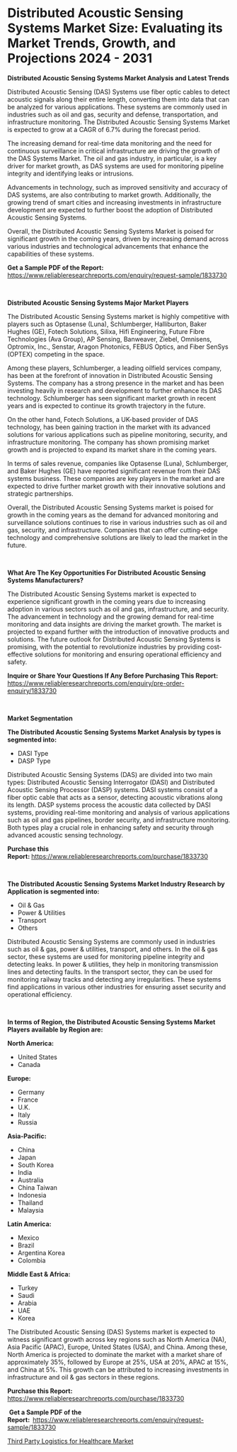 <p><h1>Distributed Acoustic Sensing Systems Market Size: Evaluating its Market Trends, Growth, and Projections 2024 - 2031</h1></p><p><strong>Distributed Acoustic Sensing Systems Market Analysis and Latest Trends</strong></p>
<p><p>Distributed Acoustic Sensing (DAS) Systems use fiber optic cables to detect acoustic signals along their entire length, converting them into data that can be analyzed for various applications. These systems are commonly used in industries such as oil and gas, security and defense, transportation, and infrastructure monitoring. The Distributed Acoustic Sensing Systems Market is expected to grow at a CAGR of 6.7% during the forecast period.</p><p>The increasing demand for real-time data monitoring and the need for continuous surveillance in critical infrastructure are driving the growth of the DAS Systems Market. The oil and gas industry, in particular, is a key driver for market growth, as DAS systems are used for monitoring pipeline integrity and identifying leaks or intrusions.</p><p>Advancements in technology, such as improved sensitivity and accuracy of DAS systems, are also contributing to market growth. Additionally, the growing trend of smart cities and increasing investments in infrastructure development are expected to further boost the adoption of Distributed Acoustic Sensing Systems.</p><p>Overall, the Distributed Acoustic Sensing Systems Market is poised for significant growth in the coming years, driven by increasing demand across various industries and technological advancements that enhance the capabilities of these systems.</p></p>
<p><strong>Get a Sample PDF of the Report:&nbsp;</strong> <a href="https://www.reliableresearchreports.com/enquiry/request-sample/1833730">https://www.reliableresearchreports.com/enquiry/request-sample/1833730</a></p>
<p>&nbsp;</p>
<p><strong>Distributed Acoustic Sensing Systems Major Market Players</strong></p>
<p><p>The Distributed Acoustic Sensing Systems market is highly competitive with players such as Optasense (Luna), Schlumberger, Halliburton, Baker Hughes (GE), Fotech Solutions, Silixa, Hifi Engineering, Future Fibre Technologies (Ava Group), AP Sensing, Banweaver, Ziebel, Omnisens, Optromix, Inc., Senstar, Aragon Photonics, FEBUS Optics, and Fiber SenSys (OPTEX) competing in the space.</p><p>Among these players, Schlumberger, a leading oilfield services company, has been at the forefront of innovation in Distributed Acoustic Sensing Systems. The company has a strong presence in the market and has been investing heavily in research and development to further enhance its DAS technology. Schlumberger has seen significant market growth in recent years and is expected to continue its growth trajectory in the future.</p><p>On the other hand, Fotech Solutions, a UK-based provider of DAS technology, has been gaining traction in the market with its advanced solutions for various applications such as pipeline monitoring, security, and infrastructure monitoring. The company has shown promising market growth and is projected to expand its market share in the coming years.</p><p>In terms of sales revenue, companies like Optasense (Luna), Schlumberger, and Baker Hughes (GE) have reported significant revenue from their DAS systems business. These companies are key players in the market and are expected to drive further market growth with their innovative solutions and strategic partnerships.</p><p>Overall, the Distributed Acoustic Sensing Systems market is poised for growth in the coming years as the demand for advanced monitoring and surveillance solutions continues to rise in various industries such as oil and gas, security, and infrastructure. Companies that can offer cutting-edge technology and comprehensive solutions are likely to lead the market in the future.</p></p>
<p>&nbsp;</p>
<p><strong>What Are The Key Opportunities For Distributed Acoustic Sensing Systems Manufacturers?</strong></p>
<p><p>The Distributed Acoustic Sensing Systems market is expected to experience significant growth in the coming years due to increasing adoption in various sectors such as oil and gas, infrastructure, and security. The advancement in technology and the growing demand for real-time monitoring and data insights are driving the market growth. The market is projected to expand further with the introduction of innovative products and solutions. The future outlook for Distributed Acoustic Sensing Systems is promising, with the potential to revolutionize industries by providing cost-effective solutions for monitoring and ensuring operational efficiency and safety.</p></p>
<p><strong>Inquire or Share Your Questions If Any Before Purchasing This Report:</strong> <a href="https://www.reliableresearchreports.com/enquiry/pre-order-enquiry/1833730">https://www.reliableresearchreports.com/enquiry/pre-order-enquiry/1833730</a></p>
<p>&nbsp;</p>
<p><strong>Market Segmentation</strong></p>
<p><strong>The Distributed Acoustic Sensing Systems Market Analysis by types is segmented into:</strong></p>
<p><ul><li>DASI Type</li><li>DASP Type</li></ul></p>
<p><p>Distributed Acoustic Sensing Systems (DAS) are divided into two main types: Distributed Acoustic Sensing Interrogator (DASI) and Distributed Acoustic Sensing Processor (DASP) systems. DASI systems consist of a fiber optic cable that acts as a sensor, detecting acoustic vibrations along its length. DASP systems process the acoustic data collected by DASI systems, providing real-time monitoring and analysis of various applications such as oil and gas pipelines, border security, and infrastructure monitoring. Both types play a crucial role in enhancing safety and security through advanced acoustic sensing technology.</p></p>
<p><strong>Purchase this Report:&nbsp;</strong><a href="https://www.reliableresearchreports.com/purchase/1833730">https://www.reliableresearchreports.com/purchase/1833730</a></p>
<p>&nbsp;</p>
<p><strong>The Distributed Acoustic Sensing Systems Market Industry Research by Application is segmented into:</strong></p>
<p><ul><li>Oil & Gas</li><li>Power & Utilities</li><li>Transport</li><li>Others</li></ul></p>
<p><p>Distributed Acoustic Sensing Systems are commonly used in industries such as oil & gas, power & utilities, transport, and others. In the oil & gas sector, these systems are used for monitoring pipeline integrity and detecting leaks. In power & utilities, they help in monitoring transmission lines and detecting faults. In the transport sector, they can be used for monitoring railway tracks and detecting any irregularities. These systems find applications in various other industries for ensuring asset security and operational efficiency.</p></p>
<p>&nbsp;</p>
<p><strong>In terms of Region, the Distributed Acoustic Sensing Systems Market Players available by Region are:</strong></p>
<p>
    <p> <strong> North America: </strong>
        <ul>
            <li>United States</li>
            <li>Canada</li>
        </ul>
        </p> 
    <p> <strong> Europe: </strong>
        <ul>
            <li>Germany</li>
            <li>France</li>
            <li>U.K.</li>
            <li>Italy</li>
            <li>Russia</li>
        </ul>
        </p> 
    <p> <strong> Asia-Pacific: </strong>
        <ul>
            <li>China</li>
            <li>Japan</li>
            <li>South Korea</li>
            <li>India</li>
            <li>Australia</li>
            <li>China Taiwan</li>
            <li>Indonesia</li>
            <li>Thailand</li>
            <li>Malaysia</li>
        </ul>
        </p> 
    <p> <strong> Latin America: </strong>
        <ul>
            <li>Mexico</li>
            <li>Brazil</li>
            <li>Argentina Korea</li>
            <li>Colombia</li>
        </ul>
        </p> 
    <p> <strong> Middle East & Africa: </strong>
        <ul>
            <li>Turkey</li>
            <li>Saudi</li>
            <li>Arabia</li>
            <li>UAE</li>
            <li>Korea</li>
        </ul>
    </p>
    </p>
<p><p>The Distributed Acoustic Sensing (DAS) Systems market is expected to witness significant growth across key regions such as North America (NA), Asia Pacific (APAC), Europe, United States (USA), and China. Among these, North America is projected to dominate the market with a market share of approximately 35%, followed by Europe at 25%, USA at 20%, APAC at 15%, and China at 5%. This growth can be attributed to increasing investments in infrastructure and oil & gas sectors in these regions.</p></p>
<p><strong>Purchase this Report: </strong><a href="https://www.reliableresearchreports.com/purchase/1833730">https://www.reliableresearchreports.com/purchase/1833730</a></p>
<p>&nbsp;<strong>Get a Sample PDF of the Report:&nbsp;&nbsp;</strong><a href="https://www.reliableresearchreports.com/enquiry/request-sample/1833730">https://www.reliableresearchreports.com/enquiry/request-sample/1833730</a></p>
<p><strong></strong></p>
<p><p><a href="https://github.com/nathandecarvalho/Market-Research-Report-List-2/blob/main/third-party-logistics-for-healthcare-market.md">Third Party Logistics for Healthcare Market</a></p></p>